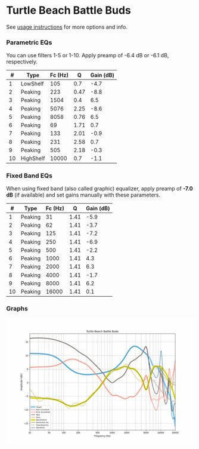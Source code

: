 # Turtle Beach Battle Buds
See [usage instructions](https://github.com/jaakkopasanen/AutoEq#usage) for more options and info.

### Parametric EQs
You can use filters 1-5 or 1-10. Apply preamp of -6.4 dB or -6.1 dB, respectively.

|   # | Type      |   Fc (Hz) |    Q |   Gain (dB) |
|-----|-----------|-----------|------|-------------|
|   1 | LowShelf  |       105 | 0.7  |        -4.7 |
|   2 | Peaking   |       223 | 0.47 |        -8.8 |
|   3 | Peaking   |      1504 | 0.4  |         6.5 |
|   4 | Peaking   |      5076 | 2.25 |        -8.6 |
|   5 | Peaking   |      8058 | 0.76 |         6.5 |
|   6 | Peaking   |        69 | 1.71 |         0.7 |
|   7 | Peaking   |       133 | 2.01 |        -0.9 |
|   8 | Peaking   |       231 | 2.58 |         0.7 |
|   9 | Peaking   |       505 | 2.18 |        -0.3 |
|  10 | HighShelf |     10000 | 0.7  |        -1.1 |

### Fixed Band EQs
When using fixed band (also called graphic) equalizer, apply preamp of **-7.0 dB** (if available) and set gains manually with these parameters.

|   # | Type    |   Fc (Hz) |    Q |   Gain (dB) |
|-----|---------|-----------|------|-------------|
|   1 | Peaking |        31 | 1.41 |        -5.9 |
|   2 | Peaking |        62 | 1.41 |        -3.7 |
|   3 | Peaking |       125 | 1.41 |        -7.2 |
|   4 | Peaking |       250 | 1.41 |        -6.9 |
|   5 | Peaking |       500 | 1.41 |        -2.2 |
|   6 | Peaking |      1000 | 1.41 |         4.3 |
|   7 | Peaking |      2000 | 1.41 |         6.3 |
|   8 | Peaking |      4000 | 1.41 |        -1.7 |
|   9 | Peaking |      8000 | 1.41 |         6.2 |
|  10 | Peaking |     16000 | 1.41 |         0.1 |

### Graphs
![](./Turtle%20Beach%20Battle%20Buds.png)
